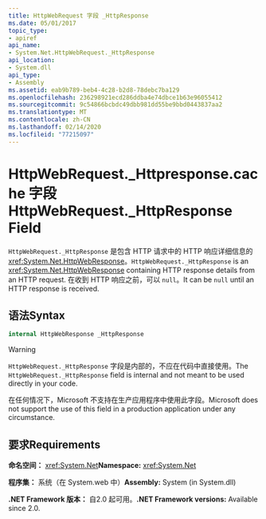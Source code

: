 ```yaml
---
title: HttpWebRequest 字段 _HttpResponse
ms.date: 05/01/2017
topic_type:
- apiref
api_name:
- System.Net.HttpWebRequest._HttpResponse
api_location:
- System.dll
api_type:
- Assembly
ms.assetid: eab9b789-beb4-4c28-b2d8-78debc7ba129
ms.openlocfilehash: 236298921ecd286ddba4e74dbce1b63e96055412
ms.sourcegitcommit: 9c54866bcbdc49dbb981dd55be9bbd0443837aa2
ms.translationtype: MT
ms.contentlocale: zh-CN
ms.lasthandoff: 02/14/2020
ms.locfileid: "77215097"
---
```

# <a name="httpwebrequest_httpresponse-field"></a><span data-ttu-id="22a56-102">HttpWebRequest.\_Httpresponse.cache 字段</span><span class="sxs-lookup"><span data-stu-id="22a56-102">HttpWebRequest.\_HttpResponse Field</span></span>

<span data-ttu-id="22a56-103">`HttpWebRequest._HttpResponse` 是包含 HTTP 请求中的 HTTP 响应详细信息的 <xref:System.Net.HttpWebResponse>。</span><span class="sxs-lookup"><span data-stu-id="22a56-103">`HttpWebRequest._HttpResponse` is an <xref:System.Net.HttpWebResponse> containing HTTP response details from an HTTP request.</span></span> <span data-ttu-id="22a56-104">在收到 HTTP 响应之前，可以 `null`。</span><span class="sxs-lookup"><span data-stu-id="22a56-104">It can be `null` until an HTTP response is received.</span></span>

## <a name="syntax"></a><span data-ttu-id="22a56-105">语法</span><span class="sxs-lookup"><span data-stu-id="22a56-105">Syntax</span></span>
  
```csharp  
internal HttpWebResponse _HttpResponse
```

> [!WARNING]
> <span data-ttu-id="22a56-106">`HttpWebRequest._HttpResponse` 字段是内部的，不应在代码中直接使用。</span><span class="sxs-lookup"><span data-stu-id="22a56-106">The `HttpWebRequest._HttpResponse` field is internal and not meant to be used directly in your code.</span></span>
> 
> <span data-ttu-id="22a56-107">在任何情况下，Microsoft 不支持在生产应用程序中使用此字段。</span><span class="sxs-lookup"><span data-stu-id="22a56-107">Microsoft does not support the use of this field in a production application under any circumstance.</span></span>

## <a name="requirements"></a><span data-ttu-id="22a56-108">要求</span><span class="sxs-lookup"><span data-stu-id="22a56-108">Requirements</span></span>

<span data-ttu-id="22a56-109">**命名空间：** <xref:System.Net></span><span class="sxs-lookup"><span data-stu-id="22a56-109">**Namespace:** <xref:System.Net></span></span>

<span data-ttu-id="22a56-110">**程序集：** 系统（在 System.web 中）</span><span class="sxs-lookup"><span data-stu-id="22a56-110">**Assembly:** System (in System.dll)</span></span>

<span data-ttu-id="22a56-111">**.NET Framework 版本：** 自2.0 起可用。</span><span class="sxs-lookup"><span data-stu-id="22a56-111">**.NET Framework versions:** Available since 2.0.</span></span>
